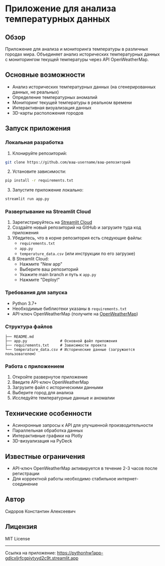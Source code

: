 # Приложение для анализа температурных данных

## Обзор
Приложение для анализа и мониторинга температуры в различных городах мира. Объединяет анализ исторических температурных данных с мониторингом текущей температуры через API OpenWeatherMap.

## Основные возможности
- Анализ исторических температурных данных (на сгенерированных данных, не реальных)
- Определение температурных аномалий
- Мониторинг текущей температуры в реальном времени
- Интерактивная визуализация данных
- 3D-карты расположения городов

## Запуск приложения

### Локальная разработка
1. Клонируйте репозиторий:
```bash
git clone https://github.com/ваш-username/ваш-репозиторий
```

2. Установите зависимости:
```bash
pip install -r requirements.txt
```

3. Запустите приложение локально:
```bash
streamlit run app.py
```

### Развертывание на Streamlit Cloud
1. Зарегистрируйтесь на [Streamlit Cloud](https://streamlit.io/cloud)
2. Создайте новый репозиторий на GitHub и загрузите туда код приложения
3. Убедитесь, что в корне репозитория есть следующие файлы:
   - `requirements.txt`
   - `app.py`
   - `temperature_data.csv` (или инструкции по его загрузке)
4. В Streamlit Cloud:
   - Нажмите "New app"
   - Выберите ваш репозиторий
   - Укажите main branch и путь к `app.py`
   - Нажмите "Deploy!"

### Требования для запуска
- Python 3.7+
- Необходимые библиотеки указаны в `requirements.txt`
- API-ключ OpenWeatherMap (получите на [OpenWeatherMap](https://openweathermap.org/api))

### Структура файлов
```
├── README.md
├── app.py               # Основной файл приложения
├── requirements.txt     # Зависимости проекта
└── temperature_data.csv # Исторические данные (загружается пользователем)
```

### Работа с приложением
1. Откройте развернутое приложение
2. Введите API-ключ OpenWeatherMap
3. Загрузите файл с историческими данными
4. Выберите город для анализа
5. Исследуйте температурные данные и аномалии

## Технические особенности
- Асинхронные запросы к API для улучшенной производительности
- Параллельная обработка данных
- Интерактивные графики на Plotly
- 3D-визуализация на PyDeck

## Известные ограничения
- API-ключ OpenWeatherMap активируется в течение 2-3 часов после регистрации
- Для корректной работы необходимо стабильное интернет-соединение

## Автор
Сидоров Константин Алексеевич

## Лицензия
MIT License

---
Ссылка на приложение: https://pythonhw1app-gdlcxljrfcgpjytyyd2c9t.streamlit.app
